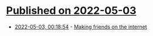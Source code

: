 # [Published on 2022-05-03](index.md)

* [2022-05-03, 00:18:54](https://news.ycombinator.com/item?id=31242800) - [Making friends on the internet](https://jon.bo/posts/making-friends-online/)
